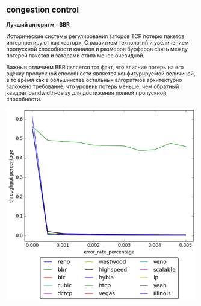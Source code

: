 ## congestion control ##

**Лучший алгоритм - BBR**

Исторические системы регулирования заторов TCP потерю пакетов интерпретируют
как «затор». С развитием технологий и увеличением пропускной способности каналов
и размеров буфферов связь между потерей пакетов и заторами стала менее очевидной.

Важныи отличием BBR является тот факт, что влияние потерь на его оценку пропускной 
способности является конфигурируемой величиной, в то время как в большинстве остальных
алгоритмов архитектурно заложено требование, что уровень потерь меньше, чем обратный 
квадрат bandwidth-delay для достижения полной пропускной способности.


![result](result.png)